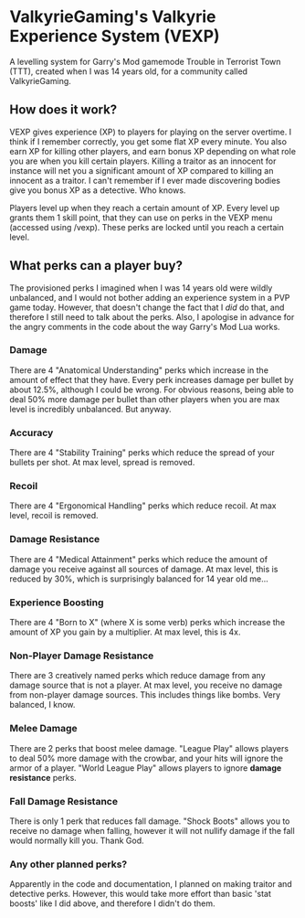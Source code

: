 # ValkyrieGaming's Valkyrie Experience System (VEXP)
A levelling system for Garry's Mod gamemode Trouble in Terrorist Town (TTT), created when I was 14 years old, for a community called ValkyrieGaming.

## How does it work?
VEXP gives experience (XP) to players for playing on the server overtime. I think if I remember correctly, you get some flat XP every minute. You also earn XP for killing other players, and earn bonus XP depending on what role you are when you kill certain players. Killing a traitor as an innocent for instance will net you a significant amount of XP compared to killing an innocent as a traitor. I can't remember if I ever made discovering bodies give you bonus XP as a detective. Who knows.

Players level up when they reach a certain amount of XP. Every level up grants them 1 skill point, that they can use on perks in the VEXP menu (accessed using /vexp). These perks are locked until you reach a certain level.

## What perks can a player buy?
The provisioned perks I imagined when I was 14 years old were wildly unbalanced, and I would not bother adding an experience system in a PVP game today. However, that doesn't change the fact that I _did_ do that, and therefore I still need to talk about the perks. Also, I apologise in advance for the angry comments in the code about the way Garry's Mod Lua works.

### Damage
There are 4 "Anatomical Understanding" perks which increase in the amount of effect that they have. Every perk increases damage per bullet by about 12.5%, although I could be wrong. For obvious reasons, being able to deal 50% more damage per bullet than other players when you are max level is incredibly unbalanced. But anyway.

### Accuracy
There are 4 "Stability Training" perks which reduce the spread of your bullets per shot. At max level, spread is removed.

### Recoil
There are 4 "Ergonomical Handling" perks which reduce recoil. At max level, recoil is removed.

### Damage Resistance
There are 4 "Medical Attainment" perks which reduce the amount of damage you receive against all sources of damage. At max level, this is reduced by 30%, which is surprisingly balanced for 14 year old me...

### Experience Boosting
There are 4 "Born to X" (where X is some verb) perks which increase the amount of XP you gain by a multiplier. At max level, this is 4x.

### Non-Player Damage Resistance
There are 3 creatively named perks which reduce damage from any damage source that is not a player. At max level, you receive no damage from non-player damage sources. This includes things like bombs. Very balanced, I know.

### Melee Damage
There are 2 perks that boost melee damage. "League Play" allows players to deal 50% more damage with the crowbar, and your hits will ignore the armor of a player. "World League Play" allows players to ignore **damage resistance** perks.

### Fall Damage Resistance
There is only 1 perk that reduces fall damage. "Shock Boots" allows you to receive no damage when falling, however it will not nullify damage if the fall would normally kill you. Thank God.

### Any other planned perks?
Apparently in the code and documentation, I planned on making traitor and detective perks. However, this would take more effort than basic 'stat boosts' like I did above, and therefore I didn't do them.
